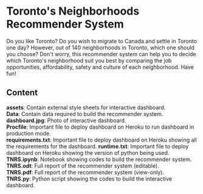 # Toronto's Neighborhoods Recommender System
Do you like Toronto? Do you wish to migrate to Canada and settle in Toronto one day? However, out of 140 neighborhoods in Toronto, which one should you choose? Don't worry, this recommender system can help you to decide which Toronto's neighborhood suit you best by comparing the job opportunities, affordability, safety and culture of each neighborhood. Have fun!

## Content
**assets**: Contain external style sheets for interactive dashboard.  
**Data**: Contain data required to build the recommender system.
**dashboard.jpg**: Photo of interactive dashboard.  
**Procfile**: Important file to deploy dashboard on Heroku to run dashboard in production mode.  
**requirements.txt**: Important file to deploy dashboard on Heroku showing all the requirements for the dashboard.
**runtime.txt**: Important file to deploy dashboard on Heroku showing the version of python being used.  
**TNRS.ipynb**: Notebook showing codes to build the recommender system.  
**TNRS.odt**: Full report of the recommender system (editable).  
**TNRS.pdf**: Full report of the recommender system (view-only).  
**TNRS.py**: Python script showing the codes to build the interactive dashboard.  